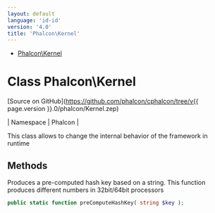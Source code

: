 ```yaml
---
layout: default
language: 'id-id'
version: '4.0'
title: 'Phalcon\Kernel'
---
```


* [Phalcon\Kernel](#kernel)

<h1 id="kernel">Class Phalcon\Kernel</h1>

[Source on GitHub](https://github.com/phalcon/cphalcon/tree/v{{ page.version }}.0/phalcon/Kernel.zep)

| Namespace | Phalcon |

This class allows to change the internal behavior of the framework in runtime

## Methods

Produces a pre-computed hash key based on a string. This function produces different numbers in 32bit/64bit processors

```php
public static function preComputeHashKey( string $key );
```
